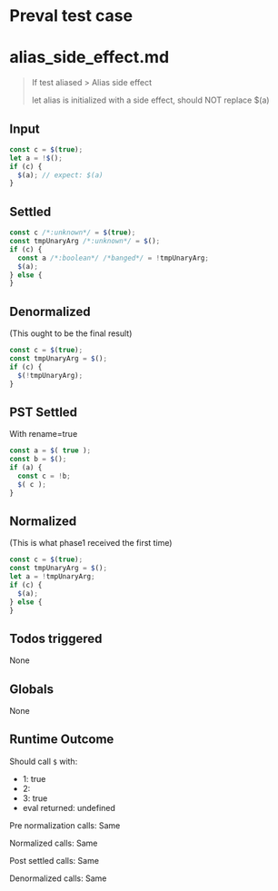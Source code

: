 # Preval test case

# alias_side_effect.md

> If test aliased > Alias side effect
>
> let alias is initialized with a side effect, should NOT replace $(a)

## Input

`````js filename=intro
const c = $(true);
let a = !$();
if (c) {
  $(a); // expect: $(a)
}
`````


## Settled


`````js filename=intro
const c /*:unknown*/ = $(true);
const tmpUnaryArg /*:unknown*/ = $();
if (c) {
  const a /*:boolean*/ /*banged*/ = !tmpUnaryArg;
  $(a);
} else {
}
`````


## Denormalized
(This ought to be the final result)

`````js filename=intro
const c = $(true);
const tmpUnaryArg = $();
if (c) {
  $(!tmpUnaryArg);
}
`````


## PST Settled
With rename=true

`````js filename=intro
const a = $( true );
const b = $();
if (a) {
  const c = !b;
  $( c );
}
`````


## Normalized
(This is what phase1 received the first time)

`````js filename=intro
const c = $(true);
const tmpUnaryArg = $();
let a = !tmpUnaryArg;
if (c) {
  $(a);
} else {
}
`````


## Todos triggered


None


## Globals


None


## Runtime Outcome


Should call `$` with:
 - 1: true
 - 2: 
 - 3: true
 - eval returned: undefined

Pre normalization calls: Same

Normalized calls: Same

Post settled calls: Same

Denormalized calls: Same
